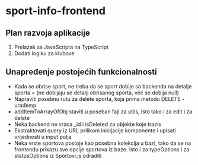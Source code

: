 # sport-info-frontend

## Plan razvoja aplikacije

1. Prelazak sa JavaScripta na TypeScript
5. Dodati logiku za klubove

## Unapređenje postojećih funkcionalnosti

- Kada se obrise sport, ne treba da se sport dobije sa backenda na detalje sporta = (ne dobijaju se detalji obrisanog sporta, već se dobija null)
- Napraviti posebnu rutu za delete sporta, koja prima metodu DELETE - urađemp
- addItemToArrayOfObj staviti u poseban fajl za utils, isto tako i za edit i za delete
- Neka backend ne vraca _id i isDeleted za objekte koje trazis
- Ekstraktovati query iz URL prilikom inicijacije komponente i upisati vrijednosti u input polja
- Neka vrste sportova postoje kao posebna kolekcija u bazi, tako da se na frontendu prikazu sve opcije sportova iz baze. Isto i za typeOptions i za statusOptions iz Sportovi.js odraditi